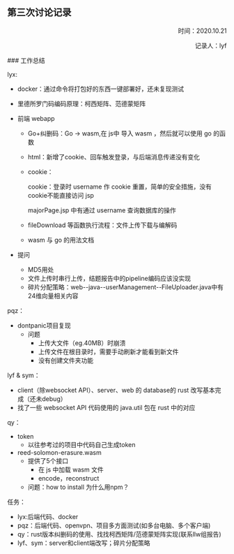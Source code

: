 ## 第三次讨论记录

<p align='right'>时间：2020.10.21</p>
<p align='right'> 记录人：lyf</p>
### 工作总结

lyx:

- docker：通过命令将打包好的东西一键部署好，还未复现测试

- 里德所罗门码编码原理：柯西矩阵、范德蒙矩阵

- 前端 webapp

  - Go+纠删码：Go -> wasm,在 js中 导入 wasm ，然后就可以使用 go 的函数

  - html：新增了cookie、回车触发登录，与后端消息传递没有变化

  - cookie：

    cookie：登录时 username 作 cookie 重置，简单的安全措施，没有cookie不能直接访问 jsp

    majorPage.jsp 中有通过 username 查询数据库的操作

  - fileDownload 等函数执行流程：文件上传下载与编解码

  - wasm 与 go 的用法文档
  
- 提问
  
    - MD5用处
    - 文件上传时串行上传，结题报告中的pipeline编码应该没实现
    - 碎片分配策略：web--java--userManagement--FileUploader.java中有24维向量相关内容

pqz：

- dontpanic项目复现
  - 问题
    - 上传大文件（eg.40MB）时崩溃
    - 上传文件在根目录时，需要手动刷新才能看到新文件
    - 没有创建文件夹功能

lyf & sym：

- client（除websocket API）、server、web 的 database的 rust 改写基本完成（还未debug）
- 找了一些 websocket API 代码使用的 java.util 包在 rust 中的对应

qy：

- token
  - 以往参考过的项目中代码自己生成token
- reed-solomon-erasure.wasm
  - 提供了5个接口
    - 在 js 中加载 wasm 文件
    - encode，reconstruct
  - 问题：how to install 为什么用npm？





任务：

* lyx:后端代码、docker
* pqz：后端代码、openvpn、项目多方面测试(如多台电脑、多个客户端)
* qy：rust版本纠删码的使用、找找柯西矩阵/范德蒙矩阵实现(联系llw组报告)
* lyf、sym：server和client端改写；碎片分配策略